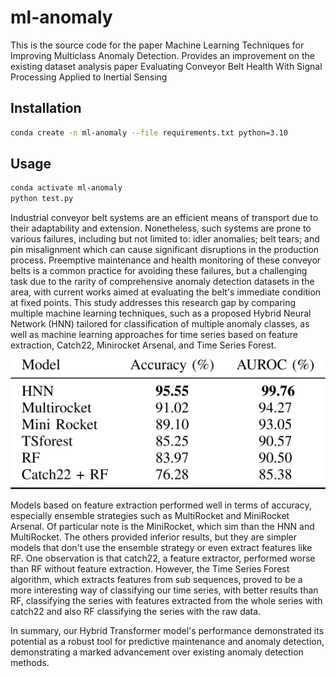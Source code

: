 # ml-anomaly
This is the source code for the paper Machine Learning Techniques for Improving Multiclass Anomaly Detection. Provides an improvement on the existing dataset analysis paper Evaluating Conveyor Belt Health With Signal Processing Applied to Inertial Sensing

## Installation
```bash
conda create -n ml-anomaly --file requirements.txt python=3.10
```

## Usage
```bash
conda activate ml-anomaly
python test.py
```

Industrial conveyor belt systems are an efficient means of transport due to their adaptability and extension. Nonetheless, such systems are prone to various failures, including but not limited to: idler anomalies; belt tears; and pin misalignment which can cause significant disruptions in the production process. Preemptive maintenance and health monitoring of these conveyor belts is a common practice for avoiding these failures, but a challenging task due to the rarity of comprehensive anomaly detection datasets in the area, with current works aimed at evaluating the belt's immediate condition at fixed points. This study addresses this research gap by comparing multiple machine learning techniques, such as a proposed Hybrid Neural Network (HNN) tailored for classification of multiple anomaly classes, as well as machine learning approaches for time series based on feature extraction, Catch22, Minirocket Arsenal, and Time Series Forest.

![image](https://github.com/rzimmerdev/ml-anomaly/blob/main/results.png)

Models based on feature extraction performed well in terms of accuracy, especially ensemble strategies such as MultiRocket and MiniRocket Arsenal. Of particular note is the MiniRocket, which sim than the HNN and MultiRocket. The others provided inferior results, but they are simpler models that don't use the ensemble strategy or even extract features like RF. One observation is that catch22, a feature extractor, performed worse than RF without feature extraction. However, the Time Series Forest algorithm, which extracts features from sub sequences, proved to be a more interesting way of classifying our time series, with better results than RF, classifying the series with features extracted from the whole series with catch22 and also RF classifying the series with the raw data. 

In summary, our Hybrid Transformer model's performance demonstrated its potential as a robust tool for predictive maintenance and anomaly detection, demonstrating a marked advancement over existing anomaly detection methods.

